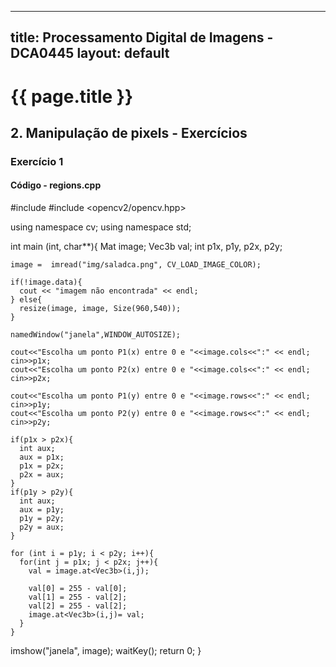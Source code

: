 
---
title: Processamento Digital de Imagens - DCA0445
layout: default
---

# {{ page.title }}

<!--
You can use HTML elements in Markdown, such as the comment element, and they won't be affected by a markdown parser. However, if you create an HTML element in your markdown file, you cannot use markdown syntax within that element's contents.
-->

## 2. Manipulação de pixels - Exercícios
### Exercício 1  

#### Código - regions.cpp
  #include <iostream>
  #include <opencv2/opencv.hpp>

  using namespace cv;
  using namespace std;

  int main (int, char**){
    Mat image;
    Vec3b val;
    int p1x, p1y, p2x, p2y;

    image =  imread("img/saladca.png", CV_LOAD_IMAGE_COLOR);

    if(!image.data){
      cout << "imagem não encontrada" << endl;
    } else{
      resize(image, image, Size(960,540));
    }

    namedWindow("janela",WINDOW_AUTOSIZE);

    cout<<"Escolha um ponto P1(x) entre 0 e "<<image.cols<<":" << endl;
    cin>>p1x;
    cout<<"Escolha um ponto P2(x) entre 0 e "<<image.cols<<":" << endl;
    cin>>p2x;

    cout<<"Escolha um ponto P1(y) entre 0 e "<<image.rows<<":" << endl;
    cin>>p1y;
    cout<<"Escolha um ponto P2(y) entre 0 e "<<image.rows<<":" << endl;
    cin>>p2y;

    if(p1x > p2x){
      int aux;
      aux = p1x;
      p1x = p2x;
      p2x = aux;
    }
    if(p1y > p2y){
      int aux;
      aux = p1y;
      p1y = p2y;
      p2y = aux;
    }

    for (int i = p1y; i < p2y; i++){
      for(int j = p1x; j < p2x; j++){
        val = image.at<Vec3b>(i,j);

        val[0] = 255 - val[0];
        val[1] = 255 - val[2];
        val[2] = 255 - val[2];
        image.at<Vec3b>(i,j)= val;
      }
    }




  imshow("janela", image);
  waitKey();
  return 0;
}
